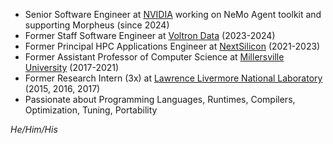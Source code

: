 - Senior Software Engineer at [NVIDIA](https://nvidia.com) working on NeMo Agent toolkit and supporting Morpheus (since 2024)
- Former Staff Software Engineer at [Voltron Data](https://voltrondata.com) (2023-2024)
- Former Principal HPC Applications Engineer at [NextSilicon](https://nextsilicon.com) (2021-2023)
- Former Assistant Professor of Computer Science at [Millersville University](https://www.millersville.edu) (2017-2021)
- Former Research Intern (3x) at [Lawrence Livermore National Laboratory](https://llnl.gov) (2015, 2016, 2017)
- Passionate about Programming Languages, Runtimes, Compilers, Optimization, Tuning, Portability

<em>He/Him/His</em>
